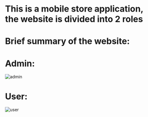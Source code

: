 # This is a mobile store application, the website is divided into 2 roles

# Brief summary of the website:

# Admin:
![admin](https://github.com/dinhtrungndt/Mobile_store/assets/127390593/cfd4e2b3-3d1e-4609-9e39-20e642f9ceb6)

# User:
![user](https://github.com/dinhtrungndt/Mobile_store/assets/127390593/7d7ede85-a560-4225-a721-e098e2a57707)
